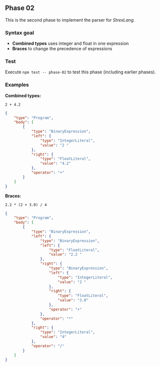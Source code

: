 ## Phase 02

This is the second phase to implement the parser for _StrexLang_.

### Syntax goal

-   **Combined types** uses integer and float in one expression
-   **Braces** to change the precedence of expressions

### Test

Execute `npm test -- phase-02` to test this phase (including earlier phases).

### Examples

**Combined types:**

```strex
2 + 4.2
```

```json
{
    "type": "Program",
    "body": [
        {
            "type": "BinaryExpression",
            "left": {
                "type": "IntegerLiteral",
                "value": "2 "
            },
            "right": {
                "type": "FloatLiteral",
                "value": "4.2"
            },
            "operator": "+"
        }
    ]
}
```

**Braces:**

```strex
2.2 * (2 + 3.0) / 4
```

```json
{
    "type": "Program",
    "body": [
        {
            "type": "BinaryExpression",
            "left": {
                "type": "BinaryExpression",
                "left": {
                    "type": "FloatLiteral",
                    "value": "2.2 "
                },
                "right": {
                    "type": "BinaryExpression",
                    "left": {
                        "type": "IntegerLiteral",
                        "value": "2 "
                    },
                    "right": {
                        "type": "FloatLiteral",
                        "value": "3.0"
                    },
                    "operator": "+"
                },
                "operator": "*"
            },
            "right": {
                "type": "IntegerLiteral",
                "value": "4"
            },
            "operator": "/"
        }
    ]
}
```
